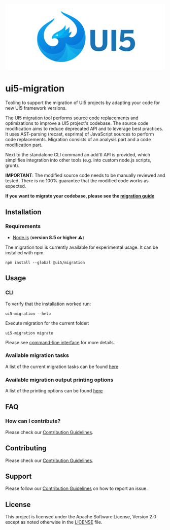 ![UI5 logo](./docs/images/UI5_logo_wide.png)

# ui5-migration
Tooling to support the migration of UI5 projects by adapting your code for new UI5 framework versions.

The UI5 migration tool performs source code replacements and optimizations to improve a UI5 project's codebase.
The source code modification aims to reduce deprecated API and to leverage best practices.
It uses AST-parsing (recast, esprima) of JavaScript sources to perform code replacements.
Migration consists of an analysis part and a code modification part.

Next to the standalone CLI command an add'tl API is provided, which simplifies integration into other tools (e.g. into custom node.js scripts, grunt).

**IMPORTANT**: The modified source code needs to be manually reviewed and tested. There is no 100% guarantee that the modified code works as expected.

**If you want to migrate your codebase, please see the [migration guide](./docs/guide/migrationguide.md)**


## Installation

### Requirements
- [Node.js](https://nodejs.org/) (**version 8.5 or higher** ⚠️)

The migration tool is currently available for experimental usage. It can be installed with npm.
```cli
npm install --global @ui5/migration
```

## Usage
### CLI

To verify that the installation worked run:
```cli
ui5-migration --help
```

Execute migration for the current folder:
```cli
ui5-migration migrate
```

Please see [command-line interface](./docs/guide/cli.md) for more details.


### Available migration tasks
A list of the current migration tasks can be found [here](./docs/guide/tasks.md)

### Available migration output printing options
A list of the printing options can be found [here](./docs/guide/print.md)

## FAQ
### How can I contribute?
Please check our [Contribution Guidelines](https://github.com/SAP/ui5-migration/blob/master/CONTRIBUTING.md).

## Contributing
Please check our [Contribution Guidelines](https://github.com/SAP/ui5-migration/blob/master/CONTRIBUTING.md).

## Support
Please follow our [Contribution Guidelines](https://github.com/SAP/ui5-migration/blob/master/CONTRIBUTING.md#report-an-issue) on how to report an issue.

## License
This project is licensed under the Apache Software License, Version 2.0 except as noted otherwise in the [LICENSE](https://github.com/SAP/ui5-migration/blob/master/LICENSE.txt) file.
